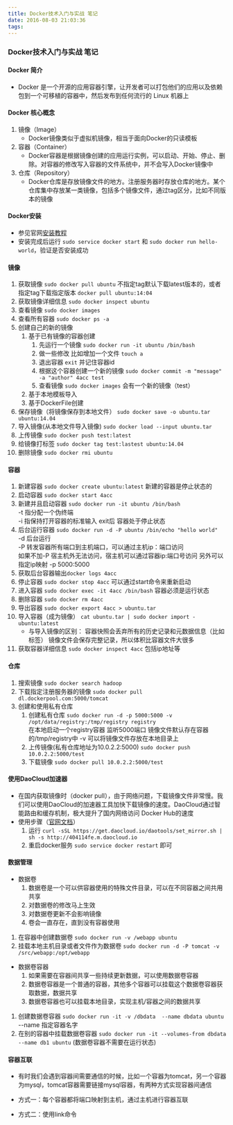 ```yaml
---
title: Docker技术入门与实战 笔记
date: 2016-08-03 21:03:36
tags:
---
```



### Docker技术入门与实战 笔记


#### Docker 简介

- Docker 是一个开源的应用容器引擎，让开发者可以打包他们的应用以及依赖包到一个可移植的容器中，然后发布到任何流行的 Linux 机器上

<!-- more -->
#### Docker 核心概念

1. 镜像（Image）
    - Docker镜像类似于虚拟机镜像，相当于面向Docker的只读模板
2. 容器（Container）
    - Docker容器是根据镜像创建的应用运行实例，可以启动、开始、停止、删除。对容器的修改写入容器的文件系统中，并不会写入Docker镜像中
3. 仓库（Repository）
    - Docker仓库是存放镜像文件的地方。注册服务器时存放仓库的地方。某个仓库集中存放某一类镜像，包括多个镜像文件，通过tag区分，比如不同版本的镜像

#### Docker安装

- 参见官网[安装教程](https://docs.docker.com/engine/installation/linux/ubuntulinux/)
- 安装完成后运行 `sudo service docker start` 和 `sudo docker run hello-world`，验证是否安装成功 

#### 镜像

1. 获取镜像 `sudo docker pull ubuntu` 不指定tag默认下载latest版本的，或者指定tag下载指定版本 `docker pull ubuntu:14:04`
2. 获取镜像详细信息 `sudo docker inspect ubuntu`
3. 查看镜像 `sudo docker images`
4. 查看所有容器 `sudo docker ps -a`
5. 创建自己的新的镜像
    1. 基于已有镜像的容器创建
        1. 先运行一个镜像 `sudo docker run -it ubuntu /bin/bash`
        2. 做一些修改 比如增加一个文件 `touch a`
        3. 退出容器 `exit` 并记住容器id
        3. 根据这个容器创建一个新的镜像 `sudo docker commit -m "message" -a "author" 4acc test`
        4. 查看镜像 `sudo docker images` 会有一个新的镜像（test） 
    2. 基于本地模板导入
    3. 基于DockerFile创建
6. 保存镜像（将镜像保存到本地文件） `sudo docker save -o ubuntu.tar ubuntu:14.04`
7. 导入镜像(从本地文件导入镜像)  `sudo docker load --input ubuntu.tar`
8. 上传镜像 `sudo docker push test:latest`
9. 给镜像打标签 `sudo docker tag test:lastest ubuntu:14.04` 
10. 删除镜像 `sudo docker rmi ubuntu`

#### 容器

1. 新建容器 `sudo docker create ubuntu:latest` 新建的容器是停止状态的
2. 启动容器 `sudo docker start 4acc`
3. 新建并且启动容器 `sudo docker run -it ubuntu /bin/bash`   
    -t 指分配一个伪终端   
    -i 指保持打开容器的标准输入 exit后 容器处于停止状态
4. 后台运行容器 `sudo docker run -d -P ubuntu /bin/echo "hello world"`  
    -d 后台运行   
    -P 转发容器所有端口到主机端口，可以通过主机ip：端口访问  
    如果不加-P 宿主机外无法访问，宿主机可以通过容器ip:端口号访问 另外可以指定ip映射  -p 5000:5000 
5. 获取后台容器输出`docker logs 4acc`
6. 停止容器 `sudo docker stop 4acc` 可以通过start命令来重新启动
7. 进入容器 `sudo docker exec -it 4acc /bin/bash` 容器必须是运行状态
8. 删除容器 `sudo docker rm 4acc`
9. 导出容器 `sudo docker export 4acc > ubuntu.tar`
10. 导入容器（成为镜像） `cat ubuntu.tar | sudo docker import - ubuntu:latest` 
    - 与导入镜像的区别： 容器快照会丢弃所有的历史记录和元数据信息（比如标签） 镜像文件会保存完整记录，所以体积比容器文件大很多 
11. 获取容器详细信息 `sudo docker inspect 4acc` 包括ip地址等

#### 仓库

1. 搜索镜像 `sudo docker search hadoop`
2. 下载指定注册服务器的镜像 `sudo docker pull dl.dockerpool.com:5000/tomcat`
3. 创建和使用私有仓库
    1. 创建私有仓库 `sudo docker run -d -p 5000:5000 -v /opt/data/registry:/tmp/registry registry`  
       在本地启动一个registry容器 监听5000端口 镜像文件默认存在容器的/tmp/registry中 -v 可以将镜像文件存放在本地目录上
    2. 上传镜像(私有仓库地址为10.0.2.2:5000) `sudo docker push 10.0.2.2:5000/test`
    3. 下载镜像 `sudo docker pull 10.0.2.2:5000/test`


#### 使用DaoCloud加速器

- 在国内获取镜像时（docker pull），由于网络问题，下载镜像文件非常慢。我们可以使用DaoCloud的加速器工具加快下载镜像的速度。DaoCloud通过智能路由和缓存机制，极大提升了国内网络访问 Docker Hub的速度
- 使用步骤（[官网文档](https://www.daocloud.io/mirror.html#accelerator-doc)）
    1. 运行 `curl -sSL https://get.daocloud.io/daotools/set_mirror.sh | sh -s http://404114fe.m.daocloud.io`
    2. 重启docker服务 `sudo service docker restart` 即可

#### 数据管理

- 数据卷
    1. 数据卷是一个可以供容器使用的特殊文件目录，可以在不同容器之间共用共享
    2. 对数据卷的修改马上生效
    3. 对数据卷更新不会影响镜像
    4. 卷会一直存在，直到没有容器使用

1. 在容器中创建数据卷 `sudo docker run -v /webapp ubuntu`
2. 挂载本地主机目录或者文件作为数据卷 `sudo docker run -d -P tomcat -v /src/webapp:/opt/webapp`

- 数据卷容器
    1. 如果需要在容器间共享一些持续更新数据，可以使用数据卷容器
    2. 数据卷容器是一个普通的容器，其他多个容器可以挂载这个数据卷容器获取数据，数据共享
    3. 数据卷容器也可以挂载本地目录，实现主机/容器之间的数据共享

1. 创建数据卷容器 `sudo docker run -it -v /dbdata  --name dbdata ubuntu` --name 指定容器名字
2. 在别的容器中挂载数据卷容器  `sudo docker run -it --volumes-from dbdata --name db1 ubuntu`  (数据卷容器不需要在运行状态)

#### 容器互联

- 有时我们会遇到容器间需要通信的时候，比如一个容器为tomcat，另一个容器为mysql，tomcat容器需要链接mysql容器，有两种方式实现容器间通信

- 方式一：每个容器都将端口映射到主机，通过主机进行容器互联
- 方式二：使用link命令


